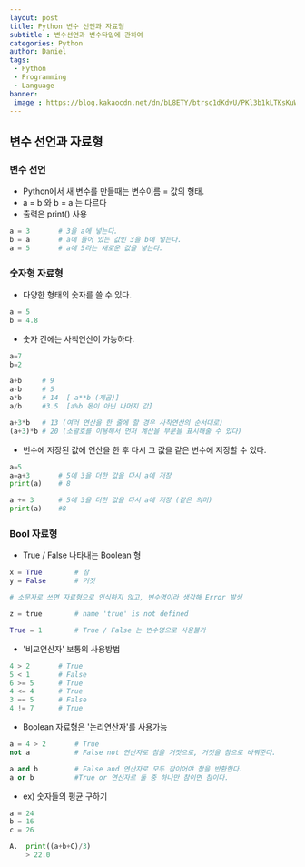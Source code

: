 ```yaml
---
layout: post
title: Python 변수 선언과 자료형
subtitle : 변수선언과 변수타입에 관하여
categories: Python
author: Daniel
tags:
 - Python
 - Programming
 - Language
banner:
 image : https://blog.kakaocdn.net/dn/bL8ETY/btrsc1dKdvU/PKl3b1kLTKsKuWAY9u2XT1/img.png
---
```


## 변수 선언과 자료형

### 변수 선언

-   Python에서 새 변수를 만들때는 변수이름 = 값의 형태.
-   a = b 와 b = a 는 다르다
-   출력은 print() 사용

```python
a = 3		# 3을 a에 넣는다.
b = a		# a에 들어 있는 값인 3을 b에 넣는다.
a = 5		# a에 5라는 새로운 값을 넣는다.
```

### 숫자형 자료형

-   다양한 형태의 숫자를 쓸 수 있다.

```python
a = 5
b = 4.8
```

-   숫자 간에는 사칙연산이 가능하다.

```python
a=7
b=2

a+b		# 9
a-b		# 5
a*b		# 14  [ a**b (제곱)] 
a/b		#3.5  [a%b 몫이 아닌 나머지 값]

a+3*b	# 13 (여러 연산을 한 줄에 할 경우 사칙연산의 순서대로)
(a+3)*b # 20 (소괄호를 이용해서 먼저 계산을 부분을 표시해줄 수 있다)
```

-   번수에 저장된 값에 연산을 한 후 다시 그 값을 같은 변수에 저장할 수 있다.

```python
a=5
a=a+3 		# 5에 3을 더한 값을 다시 a에 저장
print(a) 	# 8

a += 3 		# 5에 3을 더한 값을 다시 a에 저장 (같은 의미)
print(a)	#8
```

### Bool 자료형

-   True / False 나타내는 Boolean 형

```python
x = True		# 참
y = False		# 거짓

# 소문자로 쓰면 자료형으로 인식하지 않고, 변수명이라 생각해 Error 발생

z = true 		# name 'true' is not defined

True = 1 		# True / False 는 변수명으로 사용불가
```

-   '비교연산자' 보통의 사용방법

```python
4 > 2 		# True
5 < 1 		# False
6 >= 5		# True
4 <= 4		# True
3 == 5		# False
4 != 7		# True
```

-   Boolean 자료형은 '논리연산자'를 사용가능

```python
a = 4 > 2		# True
not a 			# False not 연산자로 참을 거짓으로, 거짓을 참으로 바꿔준다.

a and b			# False and 연산자로 모두 참이어야 참을 반환한다.
a or b 			#True or 연산자로 둘 중 하나만 참이면 참이다.
```

-   ex) 숫자들의 평균 구하기

```python
a = 24
b = 16
c = 26

A.  print((a+b+C)/3)
	> 22.0
```